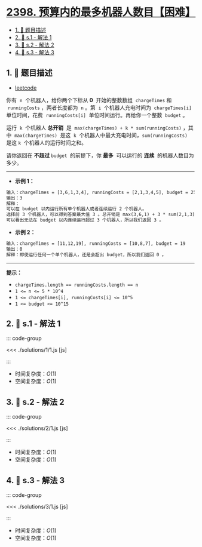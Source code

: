 # [2398. 预算内的最多机器人数目【困难】](https://github.com/tnotesjs/TNotes.leetcode/tree/main/notes/2398.%20%E9%A2%84%E7%AE%97%E5%86%85%E7%9A%84%E6%9C%80%E5%A4%9A%E6%9C%BA%E5%99%A8%E4%BA%BA%E6%95%B0%E7%9B%AE%E3%80%90%E5%9B%B0%E9%9A%BE%E3%80%91)

<!-- region:toc -->

- [1. 📝 题目描述](#1--题目描述)
- [2. 🎯 s.1 - 解法 1](#2--s1---解法-1)
- [3. 🎯 s.2 - 解法 2](#3--s2---解法-2)
- [4. 🎯 s.3 - 解法 3](#4--s3---解法-3)

<!-- endregion:toc -->

## 1. 📝 题目描述

- [leetcode](https://leetcode.cn/problems/maximum-number-of-robots-within-budget/)

你有  `n`  个机器人，给你两个下标从 **0**  开始的整数数组  `chargeTimes` 和  `runningCosts` ，两者长度都为  `n` 。第  `i`  个机器人充电时间为  `chargeTimes[i]`  单位时间，花费  `runningCosts[i]`  单位时间运行。再给你一个整数  `budget` 。

运行  `k`  个机器人 **总开销**  是  `max(chargeTimes) + k * sum(runningCosts)` ，其中  `max(chargeTimes)`  是这  `k`  个机器人中最大充电时间，`sum(runningCosts)`  是这 `k`  个机器人的运行时间之和。

请你返回在 **不超过** `budget`  的前提下，你 **最多**  可以运行的 **连续**  的机器人数目为多少。

---

- **示例 1：**

```txt
输入：chargeTimes = [3,6,1,3,4], runningCosts = [2,1,3,4,5], budget = 25
输出：3
解释：
可以在 budget 以内运行所有单个机器人或者连续运行 2 个机器人。
选择前 3 个机器人，可以得到答案最大值 3 。总开销是 max(3,6,1) + 3 * sum(2,1,3) = 6 + 3 * 6 = 24 ，小于 25 。
可以看出无法在 budget 以内连续运行超过 3 个机器人，所以我们返回 3 。
```

- **示例 2：**

```txt
输入：chargeTimes = [11,12,19], runningCosts = [10,8,7], budget = 19
输出：0
解释：即使运行任何一个单个机器人，还是会超出 budget，所以我们返回 0 。
```

---

**提示：**

- `chargeTimes.length == runningCosts.length == n`
- `1 <= n <= 5 * 10^4`
- `1 <= chargeTimes[i], runningCosts[i] <= 10^5`
- `1 <= budget <= 10^15`

## 2. 🎯 s.1 - 解法 1

::: code-group

<<< ./solutions/1/1.js [js]

:::

- 时间复杂度：$O(1)$
- 空间复杂度：$O(1)$

## 3. 🎯 s.2 - 解法 2

::: code-group

<<< ./solutions/2/1.js [js]

:::

- 时间复杂度：$O(1)$
- 空间复杂度：$O(1)$

## 4. 🎯 s.3 - 解法 3

::: code-group

<<< ./solutions/3/1.js [js]

:::

- 时间复杂度：$O(1)$
- 空间复杂度：$O(1)$
